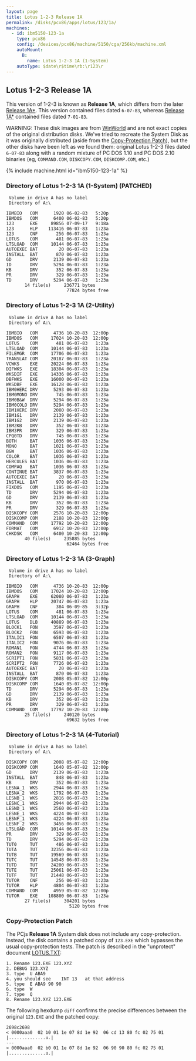 ```yaml
---
layout: page
title: Lotus 1-2-3 Release 1A
permalink: /disks/pcx86/apps/lotus/123/1a/
machines:
  - id: ibm5150-123-1a
    type: pcx86
    config: /devices/pcx86/machine/5150/cga/256kb/machine.xml
    autoMount:
      B:
        name: Lotus 1-2-3 1A (1-System)
    autoType: $date\r$time\rb:\r123\r
---
```


Lotus 1-2-3 Release 1A
----------------------

This version of 1-2-3 is known as **Release 1A**, which differs from the later
[Release 1A\*](/disks/pcx86/apps/lotus/123/1as/).  This version contained files dated `6-07-83`,
whereas [Release 1A\*](/disks/pcx86/apps/lotus/123/1as/) contained files dated `7-01-83`.

WARNING: These disk images are from [WinWorld](https://winworldpc.com/product/lotus-1-2-3/1x) and are not exact
copies of the original distribution disks.  We've tried to recreate the System Disk as it was originally distributed
(aside from the [Copy-Protection Patch](#copy-protection-patch)), but the other disks have been left as we found them:
original Lotus 1-2-3 files dated `6-07-83` along with a random mixture of PC DOS 1.10 and PC DOS 2.10 binaries
(eg, `COMMAND.COM`, `DISKCOPY.COM`, `DISKCOMP.COM`, etc.)

{% include machine.html id="ibm5150-123-1a" %}

### Directory of Lotus 1-2-3 1A (1-System) (PATCHED)

	 Volume in drive A has no label
	 Directory of A:\

	IBMBIO   COM      1920 06-02-83   5:20p
	IBMDOS   COM      6400 06-02-83   5:20p
	123      EXE     89856 07-09-17   9:18a
	123      HLP    113416 06-07-83   1:23a
	123      CNF       256 06-07-83   1:23a
	LOTUS    COM       481 06-07-83   1:23a
	LTSLOAD  COM     10144 06-07-83   1:23a
	AUTOEXEC BAT        20 06-07-83   1:23a
	INSTALL  BAT       870 06-07-83   1:23a
	GD       DRV      2139 06-07-83   1:23a
	ID       DRV      5294 06-07-83   1:23a
	KB       DRV       352 06-07-83   1:23a
	PR       DRV       329 06-07-83   1:23a
	TD       DRV      5294 06-07-83   1:23a
	       14 file(s)     236771 bytes
	                       77824 bytes free

### Directory of Lotus 1-2-3 1A (2-Utility)

	 Volume in drive A has no label
	 Directory of A:\

	IBMBIO   COM      4736 10-20-83  12:00p
	IBMDOS   COM     17024 10-20-83  12:00p
	LOTUS    COM       481 06-07-83   1:23a
	LTSLOAD  COM     10144 06-07-83   1:23a
	FILEMGR  COM     17706 06-07-83   1:23a
	TRANSLAT COM     20187 06-07-83   1:23a
	VCWKS    EXE     20224 06-07-83   1:23a
	DIFWKS   EXE     18304 06-07-83   1:23a
	WKSDIF   EXE     14336 06-07-83   1:23a
	DBFWKS   EXE     16000 06-07-83   1:23a
	WKSDBF   EXE     16128 06-07-83   1:23a
	IBM0HERC DRV      5293 06-07-83   1:23a
	IBM0MONO DRV       745 06-07-83   1:23a
	IBM0B&W  DRV      5294 06-07-83   1:23a
	IBM0COLO DRV      5294 06-07-83   1:23a
	IBM1HERC DRV      2080 06-07-83   1:23a
	IBM1G1   DRV      2139 06-07-83   1:23a
	IBM1G2   DRV      2139 06-07-83   1:23a
	IBM2KB   DRV       352 06-07-83   1:23a
	IBM3PR   DRV       329 06-07-83   1:23a
	CPQ0TD   DRV       745 06-07-83   1:23a
	BOTH     BAT      1036 06-07-83   1:23a
	MONO     BAT      1021 06-07-83   1:23a
	B&W      BAT      1036 06-07-83   1:23a
	COLOR    BAT      1036 06-07-83   1:23a
	HERCULES BAT      1036 06-07-83   1:23a
	COMPAQ   BAT      1036 06-07-83   1:23a
	CONTINUE BAT      3837 06-07-83   1:23a
	AUTOEXEC BAT        20 06-07-83   1:23a
	INSTALL  BAT       970 06-07-83   1:23a
	FIXDOS   COM      1195 06-07-83   1:23a
	TD       DRV      5294 06-07-83   1:23a
	GD       DRV      2139 06-07-83   1:23a
	KB       DRV       352 06-07-83   1:23a
	PR       DRV       329 06-07-83   1:23a
	DISKCOPY COM      2576 10-20-83  12:00p
	DISKCOMP COM      2188 10-20-83  12:00p
	COMMAND  COM     17792 10-20-83  12:00p
	FORMAT   COM      6912 10-20-83  12:00p
	CHKDSK   COM      6400 10-20-83  12:00p
	       40 file(s)     235885 bytes
	                       62464 bytes free

### Directory of Lotus 1-2-3 1A (3-Graph)

	 Volume in drive A has no label
	 Directory of A:\

	IBMBIO   COM      4736 10-20-83  12:00p
	IBMDOS   COM     17024 10-20-83  12:00p
	GRAPH    EXE     62080 06-07-83   1:23a
	GRAPH    HLP     20747 06-07-83   1:23a
	GRAPH    CNF       384 06-09-85   3:32p
	LOTUS    COM       481 06-07-83   1:23a
	LTSLOAD  COM     10144 06-07-83   1:23a
	LOTUS    DLB     40889 06-07-83   1:23a
	BLOCK1   FON      3597 06-07-83   1:23a
	BLOCK2   FON      6593 06-07-83   1:23a
	ITALIC1  FON      6507 06-07-83   1:23a
	ITALIC2  FON      9076 06-07-83   1:23a
	ROMAN1   FON      4744 06-07-83   1:23a
	ROMAN2   FON      9117 06-07-83   1:23a
	SCRIPT1  FON      5831 06-07-83   1:23a
	SCRIPT2  FON      7726 06-07-83   1:23a
	AUTOEXEC BAT        20 06-07-83   1:23a
	INSTALL  BAT       870 06-07-83   1:23a
	DISKCOPY COM      2008 05-07-82  12:00p
	DISKCOMP COM      1640 05-07-82  12:00p
	TD       DRV      5294 06-07-83   1:23a
	GD       DRV      2139 06-07-83   1:23a
	KB       DRV       352 06-07-83   1:23a
	PR       DRV       329 06-07-83   1:23a
	COMMAND  COM     17792 10-20-83  12:00p
	       25 file(s)     240120 bytes
	                       69632 bytes free

### Directory of Lotus 1-2-3 1A (4-Tutorial)

	 Volume in drive A has no label
	 Directory of A:\

	DISKCOPY COM      2008 05-07-82  12:00p
	DISKCOMP COM      1640 05-07-82  12:00p
	GD       DRV      2139 06-07-83   1:23a
	INSTALL  BAT       848 06-07-83   1:23a
	KB       DRV       352 06-07-83   1:23a
	LESNA_1  WKS      2944 06-07-83   1:23a
	LESNA_2  WKS      1792 06-07-83   1:23a
	LESNB_1  WKS      2816 06-07-83   1:23a
	LESNC_1  WKS      2944 06-07-83   1:23a
	LESND_1  WKS      2560 06-07-83   1:23a
	LESNE_1  WKS      4224 06-07-83   1:23a
	LESNF_1  WKS      4224 06-07-83   1:23a
	LESNF_2  WKS      3456 06-07-83   1:23a
	LTSLOAD  COM     10144 06-07-83   1:23a
	PR       DRV       329 06-07-83   1:23a
	TD       DRV      5294 06-07-83   1:23a
	TUT0     TUT       486 06-07-83   1:23a
	TUTA     TUT     32356 06-07-83   1:23a
	TUTB     TUT     19569 06-07-83   1:23a
	TUTC     TUT     14548 06-07-83   1:23a
	TUTD     TUT     24200 06-07-83   1:23a
	TUTE     TUT     25061 06-07-83   1:23a
	TUTF     TUT     21448 06-07-83   1:23a
	TUTOR    CNF       256 06-07-83   1:23a
	TUTOR    HLP      4804 06-07-83   1:23a
	COMMAND  COM      4959 05-07-82  12:00p
	TUTOR    EXE    108800 06-07-83   1:23a
	       27 file(s)     304201 bytes
	                        5120 bytes free

### Copy-Protection Patch

The PCjs **Release 1A** System disk does not include any copy-protection.  Instead, the disk contains a patched
copy of `123.EXE` which bypasses the usual copy-protection tests.  The patch is described in the "unprotect" document
[LOTUS.TXT](https://raw.githubusercontent.com/jeffpar/pcjs-disks/master/pcx86/shareware/unprot/disk01/unprot-1/LOTUS.TXT):

	1. Rename 123.EXE 123.XYZ
	2. DEBUG 123.XYZ
	3. type  U ABA9
	4. you should see    INT 13   at that address
	5. type  E ABA9 90 90
	6. type  W
	7. type  Q
	8. Rename 123.XYZ 123.EXE

The following hexdump `diff` confirms the precise differences between the original `123.EXE` and the patched copy: 

	2698c2698
	< 0000aaa0  02 b0 01 1e 07 8d 1e 92  06 cd 13 80 fc 02 75 01  |..............u.|
	---
	> 0000aaa0  02 b0 01 1e 07 8d 1e 92  06 90 90 80 fc 02 75 01  |..............u.|
